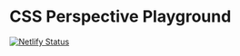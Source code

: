 # CSS Perspective Playground

[![Netlify Status](https://api.netlify.com/api/v1/badges/587a1fc5-7810-4588-abc9-39e8177bd01c/deploy-status)](https://app.netlify.com/sites/shimmering-vacherin-d6bccc/deploys)
